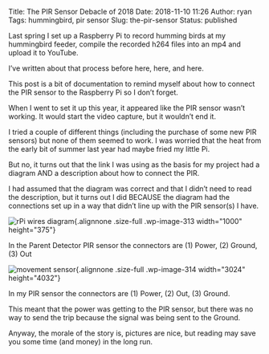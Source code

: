 Title: The PIR Sensor Debacle of 2018
Date: 2018-11-10 11:26
Author: ryan
Tags: hummingbird, pir sensor
Slug: the-pir-sensor
Status: published

Last spring I set up a Raspberry Pi to record humming birds at my hummingbird feeder, compile the recorded h264 files into an mp4 and upload it to YouTube.

I’ve written about that process before here, here, and here.

This post is a bit of documentation to remind myself about how to connect the PIR sensor to the Raspberry Pi so I don’t forget.

When I went to set it up this year, it appeared like the PIR sensor wasn’t working. It would start the video capture, but it wouldn’t end it.

I tried a couple of different things (including the purchase of some new PIR sensors) but none of them seemed to work. I was worried that the heat from the early bit of summer last year had maybe fried my little Pi.

But no, it turns out that the link I was using as the basis for my project had a diagram AND a description about how to connect the PIR.

I had assumed that the diagram was correct and that I didn’t need to read the description, but it turns out I did BECAUSE the diagram had the connections set up in a way that didn’t line up with the PIR sensor(s) I have.

![rPi wires diagram](/images/uploads/2018/11/pir-diagram-1.png){.alignnone .size-full .wp-image-313 width="1000" height="375"}

In the Parent Detector PIR sensor the connectors are (1) Power, (2) Ground, (3) Out

![movement sensor](/images/uploads/2018/11/IMG_0282.jpg){.alignnone .size-full .wp-image-314 width="3024" height="4032"}

In my PIR sensor the connectors are (1) Power, (2) Out, (3) Ground.

This meant that the power was getting to the PIR sensor, but there was no way to send the trip because the signal was being sent to the Ground.

Anyway, the morale of the story is, pictures are nice, but reading may save you some time (and money) in the long run.
